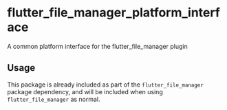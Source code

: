 # flutter_file_manager_platform_interface

A common platform interface for the flutter_file_manager plugin

## Usage

This package is already included as part of the `flutter_file_manager` package dependency, and will be included when using `flutter_file_manager` as normal.